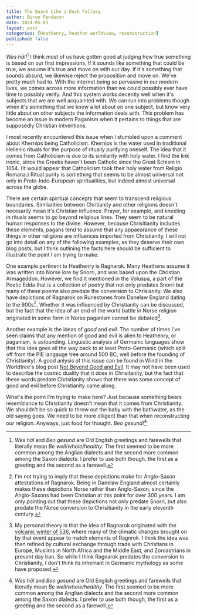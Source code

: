 ```yaml
---
title: The Quack Like a Duck Fallacy
author: Byron Pendason
date: 2024-05-03
layout: post
categories: [Heathenry, heathen worldview, reconstruction]
published: false
---
```


*Wes hāl!*[^1] I think most of us have gotten good at judging how true something is based on our first impressions. If it sounds like something that could be true, we assume it's true and move on with our day. If it's something that sounds absurd, we likewise reject the proposition and move on. We've pretty much had to. With the internet being so pervasive in our modern lives, we comes across more information than we could possibly ever have time to possibly verify. And this system works decently well when it's subjects that we are well acquainted with. We can run into problems though when it's something that we know a lot about on one subject, but know very little about on other subjects the information deals with. This problem has become an issue in modern Paganism when it pertains to things that are supposedly Christian intventions.

I most recently encountered this issue when I stumbled upon a comment about Khernips being Catholicism. Khernips is the water used in traditional Hellenic rituals for the purpose of ritually purifying oneself. The idea that it comes from Catholicism is due to its similarity with holy water. I find the link ironic, since the Greeks haven't been Catholic since the Great Schism in 1054. (It would appear that Catholicism took their holy water from Religio Romana.) Ritual purity is something that seems to be almost universal not only in Proto-Indo-European spiritualities, but indeed almost universal across the globe.

There are certain spiritual concepts that seem to transcend religious boundaries. Similarities between Chritianity and other religions doesn't necesarily mean it's Christian influence. Prayer, for example, and kneeling in rituals seems to go beyond religious lines. They seem to be natural human responses to the divine. However, because Chrisitianity includes these elements, pagans tend to assume that any appaearance of these things in other religions are influences imported from Christianity. I will not go into detail on any of the following examples, as they deserve their own blog posts, but I think outlining the facts here should be sufficient to illustrate the point I am trying to make.

One example pertinent to Heathenry is Ragnarok. Many Heathens assume it was written into Norse lore by Snorri, and was based upon the Christian Armageddon. However, we find it mentioned in the Voluspa, a part of the Poetic Edda that is a collection of poetry that not only predates Snorri but many of these poems also predate the conversion to Chrisianity. We also have depictions of Ragnarok on Runestones from Danelaw England dating to the 900s[^runestones]. Whether it was influenced by Christianity can be discussed, but the fact that the idea of an end of the world battle in Norse religion originated in some form in Norse paganism cannot be debated[^ragnarok].

Another example is the ideas of *good* and *evil*. The number of times I've seen claims that any mention of good and evil is alien to Heathenry, or paganism, is astounding. Linguistic analysis of Germanic languages show that this idea goes all the way back to at least Proto-Germanic (which split off from the PIE langauge tree around 500 BC, well before the founding of Christianity). A good anlysis of this issue can be found in Wind in the Worldtree's blog post [Not Beyond Good and Evil](https://windintheworldtree.wordpress.com/2019/07/17/not-beyond-good-and-evil/). It may not have been used to describe the cosmic duality that it does in Chrisitanity, but the fact that these words predate Christianity shows that there was some concept of good and evil before Christianity came along.

What's the point I'm trying to make here? Just because something bears resemblance to Christianity doesn't mean that it comes from Christianity. We shouldn't be so quick to throw out the baby with the bathwater, as the old saying goes. We need to be more diligent than that when reconstructing our religion. Anyways, just food for thought. *Beo gesund!*[^1]

[^1]: *Wes hāl* and *Beo gesund* are Old English greetings and farewells that literally mean *Be well/whole/healthy*. The first seemed to be more common among the Anglian dialects and the second more common among the Saxon dialects. I prefer to use both though, the first as a greeting and the second as a farewell.

[^runestones]: I'm not trying to imply that these depictions make for Anglo-Saxon attestations of Ragnarok. Being in Danelaw England almost certainly makes these depictions Norse rather than Anglo-Saxon, since the Anglo-Saxons had been Christian at this point for over 300 years. I am only pointing out that these depictions not only predate Snorri, but also predate the Norse conversion to Chrisitianity in the early eleventh century.

[^ragnarok]: My personal theory is that the idea of Ragnarok originated with the [volcanic winter of 536](https://en.wikipedia.org/wiki/Volcanic_winter_of_536), where many of the climatic changes brought on by that event appear to match elements of Ragnrok. I think the idea was then refined by cultural exchange through trade with Christians in Europe, Muslims in North Africa and the Middle East, and Zoroastrians in present day Iran. So while I think Ragnarok predates the conversion to Christianity, I don't think its inherrant in Germanic mythology as some have proposed.
